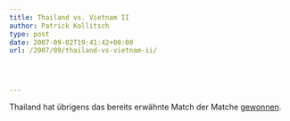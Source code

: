 ```yaml
---
title: Thailand vs. Vietnam II
author: Patrick Kollitsch
type: post
date: 2007-09-02T19:41:42+00:00
url: /2007/09/thailand-vs-vietnam-ii/




---
```

Thailand hat übrigens das bereits erwähnte Match der Matche [gewonnen][1].

 [1]: http://vietnamnews.vnagency.com.vn/showarticle.php?num=01NAT010907
